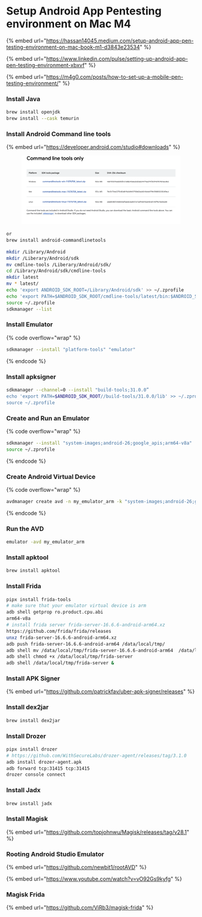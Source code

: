 # Setup Android App Pentesting environment on Mac M4

{% embed url="https://hassan14045.medium.com/setup-android-app-pen-testing-environment-on-mac-book-m1-d3843e23534" %}

{% embed url="https://www.linkedin.com/pulse/setting-up-android-app-pen-testing-environment-xbxvf" %}

{% embed url="https://m4g0.com/posts/how-to-set-up-a-mobile-pen-testing-environment/" %}

### Install Java

```bash
brew install openjdk
brew install --cask temurin
```

### Install Android Command line tools

{% embed url="https://developer.android.com/studio#downloads" %}

<figure><img src="../.gitbook/assets/image.png" alt=""><figcaption></figcaption></figure>

```bash
or 
brew install android-commandlinetools
```



```bash
mkdir /Library/Android
mkdir /Liberary/Android/sdk
mv cmdline-tools /Liberary/Android/sdk/
cd /Library/Android/sdk/cmdline-tools
mkdir latest
mv * latest/
echo 'export ANDROID_SDK_ROOT=/Library/Android/sdk' >> ~/.zprofile
echo 'export PATH=$ANDROID_SDK_ROOT/cmdline-tools/latest/bin:$ANDROID_SDK_ROOT/platform-tools:$PATH' >> ~/.zprofile
source ~/.zprofile
sdkmanager --list
```

### Install Emulator

{% code overflow="wrap" %}
```bash
sdkmanager --install "platform-tools" "emulator"
```
{% endcode %}

### Install apksigner

```bash
sdkmanager --channel=0 --install "build-tools;31.0.0” 
echo 'export PATH=$ANDROID_SDK_ROOT//build-tools/31.0.0/lib' >> ~/.zprofile
source ~/.zprofile
```

### Create and Run an Emulator

{% code overflow="wrap" %}
```bash
sdkmanager --install "system-images;android-26;google_apis;arm64-v8a"                               echo 'export PATH=$PATH:/Library/Android/sdk/emulator' >> ~/.zprofile
source ~/.zprofile
```
{% endcode %}

### Create Android Virtual Device

{% code overflow="wrap" %}
```bash
avdmanager create avd -n my_emulator_arm -k "system-images;android-26;google_apis;arm64-v8a" --force
```
{% endcode %}

### Run the AVD

```bash
emulator -avd my_emulator_arm
```

### Install apktool

```bash
brew install apktool
```

### Install Frida

```bash
pipx install frida-tools
# make sure that your emulator virtual device is arm 
adb shell getprop ro.product.cpu.abi
arm64-v8a
# install frida server frida-server-16.6.6-android-arm64.xz
https://github.com/frida/frida/releases
unxz frida-server-16.6.6-android-arm64.xz
adb push frida-server-16.6.6-android-arm64 /data/local/tmp/
adb shell mv /data/local/tmp/frida-server-16.6.6-android-arm64  /data/local/tmp/frida-server
adb shell chmod +x /data/local/tmp/frida-server
adb shell /data/local/tmp/frida-server &
```

### Install APK Signer

{% embed url="https://github.com/patrickfav/uber-apk-signer/releases" %}

### Install dex2jar

```bash
brew install dex2jar
```

### Install Drozer

```bash
pipx install drozer 
# https://github.com/WithSecureLabs/drozer-agent/releases/tag/3.1.0
adb install drozer-agent.apk
adb forward tcp:31415 tcp:31415
drozer console connect
```

### Install Jadx

```bash
brew install jadx
```

### Install Magisk

{% embed url="https://github.com/topjohnwu/Magisk/releases/tag/v28.1" %}

### Rooting Android Studio Emulator

{% embed url="https://github.com/newbit1/rootAVD" %}

{% embed url="https://www.youtube.com/watch?v=vO92Gs9kyfg" %}

### Magisk Frida

{% embed url="https://github.com/ViRb3/magisk-frida" %}
